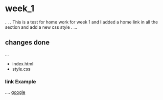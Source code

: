 # week_1 
. . .
This is a test for home work for week 1 and I  added a home link in all the section  and add a new css style .
...
## changes done 
...
* index.html
* style.css

### link Example
....
[google](https://www.google.com)